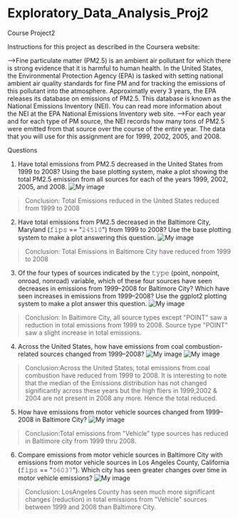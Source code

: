 # Exploratory_Data_Analysis_Proj2
Course Project2


Instructions for this project as described in the Coursera website:

-->Fine particulate matter (PM2.5) is an ambient air pollutant for which there is strong evidence that it is harmful to human health. In the United States, the Environmental Protection Agency (EPA) is tasked with setting national ambient air quality standards for fine PM and for tracking the emissions of this pollutant into the atmosphere. Approximatly every 3 years, the EPA releases its database on emissions of PM2.5. This database is known as the National Emissions Inventory (NEI). You can read more information about the NEI at the EPA National Emissions Inventory web site.
-->For each year and for each type of PM source, the NEI records how many tons of PM2.5 were emitted from that source over the course of the entire year. The data that you will use for this assignment are for 1999, 2002, 2005, and 2008.

Questions


1) Have total emissions from PM2.5 decreased in the United States from 1999 to 2008? Using the base plotting system, make a plot showing the total PM2.5 emission from all sources for each of the years 1999, 2002, 2005, and 2008.
![My image](https://github.com/notsatya/Exploratory_Data_Analysis_Proj2/blob/Submission2/plot1.png)
>Conclusion: Total Emissions reduced in the United States reduced from 1999 to 2008

2) Have total emissions from PM2.5 decreased in the Baltimore City, Maryland (𝚏𝚒𝚙𝚜 == "𝟸𝟺𝟻𝟷𝟶") from 1999 to 2008? Use the base plotting system to make a plot answering this question.
![My image](https://github.com/notsatya/Exploratory_Data_Analysis_Proj2/blob/Submission2/plot2.png)
>Conclusion: Total Emissions in Baltimore City have reduced from 1999 to 2008

3) Of the four types of sources indicated by the 𝚝𝚢𝚙𝚎 (point, nonpoint, onroad, nonroad) variable, which of these four sources have seen decreases in emissions from 1999–2008 for Baltimore City? Which have seen increases in emissions from 1999–2008? Use the ggplot2 plotting system to make a plot answer this question.
![My image](https://github.com/notsatya/Exploratory_Data_Analysis_Proj2/blob/Submission2/plot3.png)
>Conclusion: In Baltimore City, all source types except "POINT" saw a reduction in total emissions from 1999 to 2008. Source type "POINT" saw a slight increase in total emissions.

4) Across the United States, how have emissions from coal combustion-related sources changed from 1999–2008?
![My image](https://github.com/notsatya/Exploratory_Data_Analysis_Proj2/blob/Submission2/plot4a.png)
![My image](https://github.com/notsatya/Exploratory_Data_Analysis_Proj2/blob/Submission2/plot4b.png)
>Conclusion:Across the United States, total emissions from coal combustion have reduced from 1999 to 2008. It is interesting to note that the median of the Emissions distribution has not changed significantly across these years but the high fliers in 1999,2002 & 2004 are not present in 2008 any more. Hence the total reduced.

5) How have emissions from motor vehicle sources changed from 1999–2008 in Baltimore City?
![My image](https://github.com/notsatya/Exploratory_Data_Analysis_Proj2/blob/Submission2/plot5.png)
>Conclusion:Total emissions from "Vehicle" type sources has reduced in Baltimore city from 1999 thru 2008.

6) Compare emissions from motor vehicle sources in Baltimore City with emissions from motor vehicle sources in Los Angeles County, California (𝚏𝚒𝚙𝚜 == "𝟶𝟼𝟶𝟹𝟽"). Which city has seen greater changes over time in motor vehicle emissions?
![My image](https://github.com/notsatya/Exploratory_Data_Analysis_Proj2/blob/Submission2/plot6.png)
>Conclusion: LosAngeles County has seen much more significant changes (reduction) in total emissions from "Vehicle" sources between 1999 and 2008 than Baltimore City.


